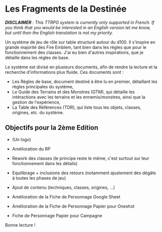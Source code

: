 # Les Fragments de la Destinée

***DISCLAIMER** : This TTRPG system is currently only supported in French. If you think that you would be interested in an English version let me know, but until then the English translation is not my priority.*

Un système de jeu de rôle sur table structuré autour du d100.
Il s'inspire en grande majorité des Fire Emblem, tant bien dans les règles que pour le fonctionnement des classes.
J'ai eu bien d'autres inspirations, que je détaille dans les règles de base.

Le système est divisé en plusieurs documents, afin de rendre la lecture et la recherche d'informations plus fluide. Ces documents sont :
- Les Règles de base, document destiné à être lu en premier, détaillant les règles principales du système,
- Le Guide des Terrains et des Monstres (GTM), qui détaille les intéractions avec les terrains et les ennemis/monstres, ainsi que la gestion de l'expérience,
- La Table des Références (TDR), qui liste tous les objets, classes, origines, etc. du système.

## Objectifs pour la 2ème Edition

- (Un logo)

- Amélioration du RP
- Rework des classes (le principe reste le même, c'est surtout sur leur fonctionnement dans les détails)
- Equilibrage + inclusions des retours (notamment ajustement des dégâts à toutes les phases de jeu)
- Ajout de contenu (techniques, classes, origines, ...)

- Amélioration de la Fiche de Personnage Google Sheet
- Amélioration de la Fiche de Personnage Papier pour Oneshot
- Fiche de Personnage Papier pour Campagne

Bonne lecture !

